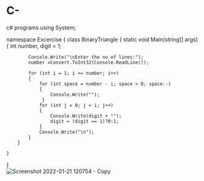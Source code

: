 # C-
c# programs 
﻿using System;

namespace Excercise
{
    class BinaryTriangle
    {
        static void Main(string[] args)
        {
            int number, digit = 1;

            Console.Write("\nEnter the no of lines:");
            number =Convert.ToInt32(Console.ReadLine());

            for (int i = 1; i <= number; i++)
            {
                for (int space = number - i; space > 0; space--)
                {
                    Console.Write("");
                 }
                for (int j = 0; j < i; j++)
                {
                    Console.Write(digit + "");
                    digit = (digit == 1)?0:1;
                }
                Console.Write("\n");
            }
        }

    }
}
<br>
![Screenshot 2022-01-21 120754 - Copy](https://user-images.githubusercontent.com/98144065/150481126-cd0004d1-e965-4ae8-8cec-18c850604e59.png)
